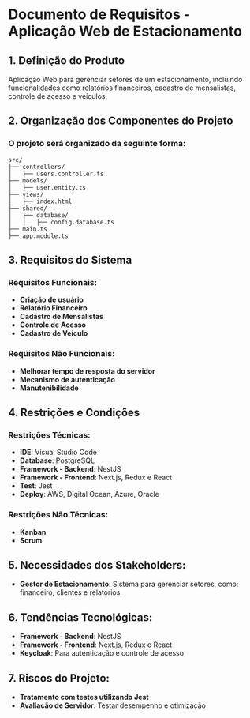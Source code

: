 # Documento de Requisitos - Aplicação Web de Estacionamento

## 1. Definição do Produto

Aplicação Web para gerenciar setores de um estacionamento, incluindo funcionalidades como relatórios financeiros, cadastro de mensalistas, controle de acesso e veículos.

## 2. Organização dos Componentes do Projeto

### O projeto será organizado da seguinte forma:

    src/
    ├── controllers/
    │   ├── users.controller.ts
    ├── models/
    │   ├── user.entity.ts
    ├── views/
    │   ├── index.html
    ├── shared/
    │   ├── database/
    │   │   ├── config.database.ts
    ├── main.ts
    ├── app.module.ts

## 3. Requisitos do Sistema

### Requisitos Funcionais:

- **Criação de usuário**
- **Relatório Financeiro**
- **Cadastro de Mensalistas**
- **Controle de Acesso**
- **Cadastro de Veículo**

### Requisitos Não Funcionais:

- **Melhorar tempo de resposta do servidor**
- **Mecanismo de autenticação**
- **Manutenibilidade**

## 4. Restrições e Condições

### Restrições Técnicas:

- **IDE**: Visual Studio Code
- **Database**: PostgreSQL
- **Framework - Backend**: NestJS
- **Framework - Frontend**: Next.js, Redux e React
- **Test**: Jest
- **Deploy**: AWS, Digital Ocean, Azure, Oracle

### Restrições Não Técnicas:

- **Kanban**
- **Scrum**

## 5. Necessidades dos Stakeholders:

- **Gestor de Estacionamento**: Sistema para gerenciar setores, como: financeiro, clientes e relatórios.

## 6. Tendências Tecnológicas:

- **Framework - Backend**: NestJS
- **Framework - Frontend**: Next.js, Redux e React
- **Keycloak**: Para autenticação e controle de acesso

## 7. Riscos do Projeto:

- **Tratamento com testes utilizando Jest**
- **Avaliação de Servidor**: Testar desempenho e otimização
